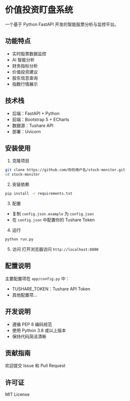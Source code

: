 # 价值投资盯盘系统

一个基于 Python FastAPI 开发的智能股票分析与监控平台。

## 功能特点

- 实时股票数据监控
- AI 智能分析
- 财务指标分析
- 价值投资建议
- 股东信息查询
- 指数行情展示

## 技术栈

- 后端：FastAPI + Python
- 前端：Bootstrap 5 + ECharts
- 数据源：Tushare API
- 部署：Uvicorn

## 安装使用

1. 克隆项目
```bash
git clone https://github.com/你的用户名/stock-monitor.git
cd stock-monitor
```

2. 安装依赖
```bash
pip install -r requirements.txt
```

3. 配置
- 复制 `config.json.example` 为 `config.json`
- 在 `config.json` 中配置你的 Tushare Token

4. 运行
```bash
python run.py
```

5. 访问
打开浏览器访问 `http://localhost:8000`

## 配置说明

主要配置项在 `app/config.py` 中：
- TUSHARE_TOKEN：Tushare API Token
- 其他配置项...

## 开发说明

- 遵循 PEP 8 编码规范
- 使用 Python 3.8 或以上版本
- 保持代码简洁清晰

## 贡献指南

欢迎提交 Issue 和 Pull Request

## 许可证

MIT License 